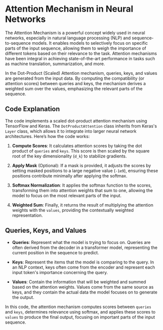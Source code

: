 # Attention Mechanism in Neural Networks

The Attention Mechanism is a powerful concept widely used in neural networks, especially in natural language processing (NLP) and sequence-to-sequence models. It enables models to selectively focus on specific parts of the input sequence, allowing them to weigh the importance of different tokens based on their relevance to the task. Attention mechanisms have been integral in achieving state-of-the-art performance in tasks such as machine translation, summarization, and more. 

In the Dot-Product (Scaled) Attention mechanism, queries, keys, and values are generated from the input data. By computing the compatibility (or attention scores) between queries and keys, the mechanism derives a weighted sum over the values, emphasizing the relevant parts of the sequence.

## Code Explanation

The code implements a scaled dot-product attention mechanism using TensorFlow and Keras. The `DotProductAttention` class inherits from Keras's `Layer` class, which allows it to integrate into larger neural network architectures. Here’s how the code works:

1. **Compute Scores**: It calculates attention scores by taking the dot product of `queries` and `keys`. This score is then scaled by the square root of the key dimensionality (`d_k`) to stabilize gradients.
  
2. **Apply Mask** (Optional): If a mask is provided, it adjusts the scores by setting masked positions to a large negative value (`-1e9`), ensuring these positions contribute minimally after applying the softmax.
  
3. **Softmax Normalization**: It applies the softmax function to the scores, transforming them into attention weights that sum to one, allowing the model to focus on the most relevant parts of the input.

4. **Weighted Sum**: Finally, it returns the result of multiplying the attention weights with the `values`, providing the contextually weighted representation.

## Queries, Keys, and Values

- **Queries**: Represent what the model is trying to focus on. Queries are often derived from the decoder in a transformer model, representing the current position in the sequence to predict.
  
- **Keys**: Represent the items that the model is comparing to the query. In an NLP context, keys often come from the encoder and represent each input token's importance concerning the query.
  
- **Values**: Contain the information that will be weighted and summed based on the attention weights. Values come from the same source as keys, and they contain the actual data the model focuses on to generate the output.

In this code, the attention mechanism computes scores between `queries` and `keys`, determines relevance using softmax, and applies these scores to `values` to produce the final output, focusing on important parts of the input sequence.
